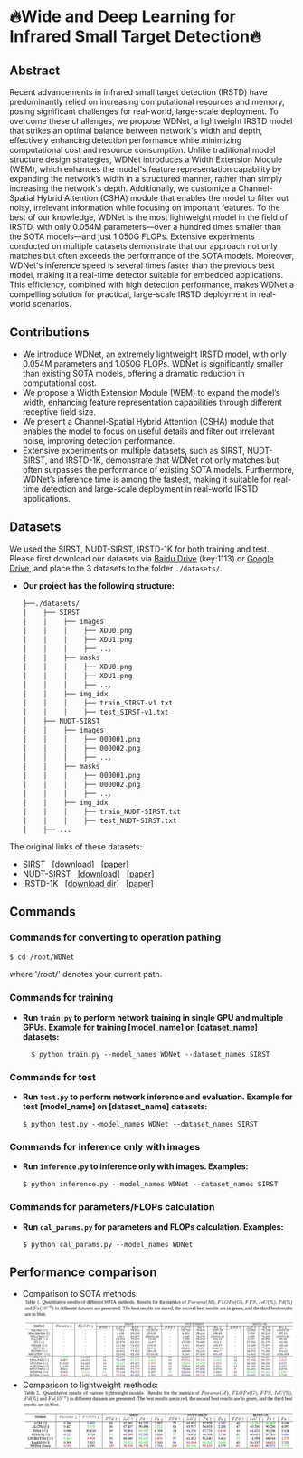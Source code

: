 # 🔥Wide and Deep Learning for Infrared Small Target Detection🔥

## Abstract
Recent advancements in infrared small target detection (IRSTD) have predominantly relied on increasing computational resources and memory, posing significant challenges for real-world, large-scale deployment. To overcome these challenges, we propose WDNet, a lightweight IRSTD model that strikes an optimal balance between network's width and depth, effectively enhancing detection performance while minimizing computational cost and resource consumption. Unlike traditional model structure design strategies, WDNet introduces a Width Extension Module (WEM), which enhances the model's feature representation capability by expanding the network’s width in a structured manner, rather than simply increasing the network's depth. Additionally, we customize a Channel-Spatial Hybrid Attention (CSHA) module that enables the model to filter out noisy, irrelevant information while focusing on important features. To the best of our knowledge, WDNet is the most lightweight model in the field of IRSTD, with only 0.054M parameters—over a hundred times smaller than the SOTA models—and just 1.050G FLOPs. Extensive experiments conducted on multiple datasets demonstrate that our approach not only matches but often exceeds the performance of the SOTA models. Moreover, WDNet's inference speed is several times faster than the previous best model, making it a real-time detector suitable for embedded applications. This efficiency, combined with high detection performance, makes WDNet a compelling solution for practical, large-scale IRSTD deployment in real-world scenarios.

## Contributions
* We introduce WDNet, an extremely lightweight IRSTD model, with only 0.054M parameters and 1.050G FLOPs. WDNet is significantly smaller than existing SOTA models, offering a dramatic reduction in computational cost.
* We propose a Width Extension Module (WEM) to expand the model’s width, enhancing feature representation capabilities through different receptive field size.
* We present a Channel-Spatial Hybrid Attention (CSHA) module that enables the model to focus on useful details and filter out irrelevant noise, improving detection performance.
* Extensive experiments on multiple datasets, such as SIRST, NUDT-SIRST, and IRSTD-1K, demonstrate that WDNet not only matches but often surpasses the performance of existing SOTA models. Furthermore, WDNet’s inference time is among the fastest, making it suitable for real-time detection and large-scale deployment in real-world IRSTD applications.

## Datasets
We used the SIRST, NUDT-SIRST, IRSTD-1K for both training and test. 
Please first download our datasets via [Baidu Drive](https://pan.baidu.com/s/1df4LagRRjyNeZSfoIqOuHg?pwd=1113) (key:1113) or [Google Drive](https://drive.google.com/file/d/1LscYoPnqtE32qxv5v_dB4iOF4dW3bxL2/view?usp=sharing), and place the 3 datasets to the folder `./datasets/`.
* **Our project has the following structure:**
  ```
  ├──./datasets/
  │    ├── SIRST
  │    │    ├── images
  │    │    │    ├── XDU0.png
  │    │    │    ├── XDU1.png
  │    │    │    ├── ...
  │    │    ├── masks
  │    │    │    ├── XDU0.png
  │    │    │    ├── XDU1.png
  │    │    │    ├── ...
  │    │    ├── img_idx
  │    │    │    ├── train_SIRST-v1.txt
  │    │    │    ├── test_SIRST-v1.txt
  │    ├── NUDT-SIRST
  │    │    ├── images
  │    │    │    ├── 000001.png
  │    │    │    ├── 000002.png
  │    │    │    ├── ...
  │    │    ├── masks
  │    │    │    ├── 000001.png
  │    │    │    ├── 000002.png
  │    │    │    ├── ...
  │    │    ├── img_idx
  │    │    │    ├── train_NUDT-SIRST.txt
  │    │    │    ├── test_NUDT-SIRST.txt
  │    ├── ...  
  ```
<be>

The original links of these datasets:
* SIRST &nbsp; [[download]](https://github.com/YimianDai/sirst) &nbsp; [[paper]](https://arxiv.org/pdf/2009.14530.pdf)
* NUDT-SIRST &nbsp; [[download]](https://github.com/YeRen123455/Infrared-Small-Target-Detection) &nbsp; [[paper]](https://ieeexplore.ieee.org/abstract/document/9864119)
* IRSTD-1K &nbsp; [[download dir]](https://github.com/RuiZhang97/ISNet) &nbsp; [[paper]](https://ieeexplore.ieee.org/document/9880295)

## Commands
### Commands for converting to operation pathing
  ```
  $ cd /root/WDNet
  ```
  where '/root/' denotes your current path.
### Commands for training
* **Run **`train.py`** to perform network training in single GPU and multiple GPUs. Example for training [model_name] on [dataset_name] datasets:**
  ```
    $ python train.py --model_names WDNet --dataset_names SIRST
  ```
### Commands for test
* **Run **`test.py`** to perform network inference and evaluation. Example for test [model_name] on [dataset_name] datasets:**
  ```
  $ python test.py --model_names WDNet --dataset_names SIRST
  ```
### Commands for inference only with images
* **Run **`inference.py`** to inference only with images. Examples:**
  ```
  $ python inference.py --model_names WDNet --dataset_names SIRST
  ```
### Commands for parameters/FLOPs calculation
* **Run **`cal_params.py`** for parameters and FLOPs calculation. Examples:**
  ```
  $ python cal_params.py --model_names WDNet
  ```

## Performance comparison
* Comparison to SOTA methods:
![image](https://github.com/CPaul33/WDNet/blob/main/performance_SOTA.jpg)
* Comparison to lightweight methods:
![image](https://github.com/CPaul33/WDNet/blob/main/performance_lightweight.jpg)
